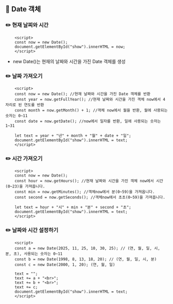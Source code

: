 ## 📖 Date 객체

### ✏️ 현재 날찌와 시간

        <script>
        const now = new Date();
        document.getElementById("show").innerHTML = now;
        </script>

- new Date()는 현재의 날짜와 시간을 가진 Date 객체를 생성

### ✏️ 날짜 가져오기

        <script>
        const now = new Date(); //현재 날짜와 시간을 가진 Date 객체를 반환
        const year = now.getFullYear(); //현재 날짜와 시간을 가진 객체 now에서 4자리로 된 연도를 반환
        const month = now.getMonth() + 1; //객체 now에서 월을 반환, 월에 사용되는 숫자는 0~11
        const date = now.getDate(); //now에서 일자를 반환, 일에 사용되는 숫자는 1~31

        let text = year + "년" + month + "월" + date + "일";
        document.getElementById("show").innerHTML = text;
        </script>

### ✏️ 시간 가져오기

        <script>
        const now = new Date();
        const hour = now.getHours(); //현재 날짜와 시간을 가진 객체 now에서 시간(0~23)을 가져옵니다.
        const min = now.getMinutes(); //객체now에서 분(0~59)을 가져옵니다.
        const second = now.getSeconds(); //객체now에서 초초(0~59)을 가져옵니다.

        let text = hour + "시" + min + "분" + second + "초";
        document.getElementById("show").innerHTML = text;
        </script>

### ✏️ 날짜와 시간 설정하기

        <script>
        const a = new Date(2025, 11, 25, 10, 30, 25); // (연, 월, 일, 시, 분, 초), 사용되는 숫자는 0~11
        const b = new Date(1998, 8, 13, 18, 20); // (연, 월, 일, 시, 분)
        const c = new Date(2000, 1, 20); (연, 월, 일)

        text = "";
        text += a + "<br>";
        text += b + "<br>";
        text += c;
        document.getElementById("show").innerHTML = text;
        </script>
